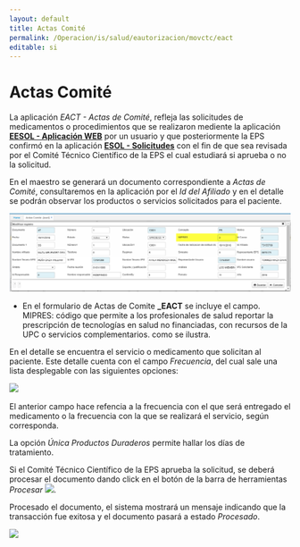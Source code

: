 ```yaml
---
layout: default
title: Actas Comité
permalink: /Operacion/is/salud/eautorizacion/movctc/eact
editable: si
---
```


# Actas Comité

La aplicación _EACT - Actas de Comité_, refleja las solicitudes de medicamentos o procedimientos que se realizaron mediente la aplicación [**EESOL - Aplicación WEB**]() por un usuario y que posteriormente la EPS confirmó en la aplicación [**ESOL - Solicitudes**]() con el fin de que sea revisada por el Comité Técnico Científico de la EPS el cual estudiará si aprueba o no la solicitud.  

En el maestro se generará un documento correspondiente a _Actas de Comité_, consultaremos en la aplicación por el _Id del Afiliado_ y en el detalle se podrán observar los productos o servicios solicitados para el paciente.  

![](eact3.png)

* En el formulario de Actas de Comite  **_EACT** se incluye el campo.  
MIPRES: código que permite a los profesionales de salud reportar la prescripción de tecnologías en salud no financiadas, con recursos de la UPC o servicios complementarios. como se ilustra.



En el detalle se encuentra el servicio o medicamento que solicitan al paciente. Este detalle cuenta con el campo _Frecuencia_, del cual sale una lista desplegable con las siguientes opciones:

![](eact1.png)

El anterior campo hace refencia a la frecuencia con el que será entregado el medicamento o la frecuencia con la que se realizará el servicio, según corresponda.  


La opción _Única Productos Duraderos_ permite hallar los días de tratamiento.  

Si el Comité Técnico Científico de la EPS aprueba la solicitud, se deberá procesar el documento dando click en el botón de la barra de herramientas _Procesar_ ![](procesar.png).  

Procesado el documento, el sistema mostrará un mensaje indicando que la transacción fue exitosa y el documento pasará a estado _Procesado_.

![](eact2.png)




